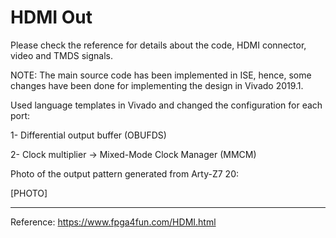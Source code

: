 # HDMI Out

Please check the reference for details about the code, HDMI connector, video and TMDS signals.

NOTE:
The main source code has been implemented in ISE, hence, some changes have been done for implementing the design in Vivado 2019.1.

Used language templates in Vivado and changed the configuration for each port:

1- Differential output buffer (OBUFDS)

2- Clock multiplier -> Mixed-Mode Clock Manager (MMCM)

Photo of the output pattern generated from Arty-Z7 20:



[PHOTO]



----------------------------------
Reference:
https://www.fpga4fun.com/HDMI.html
